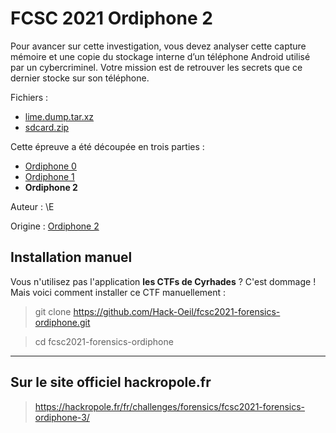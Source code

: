 # FCSC 2021 Ordiphone 2

Pour avancer sur cette investigation, vous devez analyser cette capture mémoire et une copie du stockage interne d’un téléphone Android utilisé par un cybercriminel. Votre mission est de retrouver les secrets que ce dernier stocke sur son téléphone.



Fichiers : 
- [lime.dump.tar.xz](https://hackropole.fr/filer/fcsc2021-forensics-ordiphone/public_filer/lime.dump.tar.xz)
- [sdcard.zip](sdcard.zip)


Cette épreuve a été découpée en trois parties :

- [Ordiphone 0](README_1_3.md)
- [Ordiphone 1](README_2_3.md)
- **Ordiphone 2**




Auteur : \E

Origine : [Ordiphone 2](https://hackropole.fr/fr/challenges/forensics/fcsc2021-forensics-ordiphone-3/)




## Installation manuel
Vous n'utilisez pas l'application **les CTFs de Cyrhades** ? C'est dommage !
Mais voici comment installer ce CTF manuellement :

> git clone https://github.com/Hack-Oeil/fcsc2021-forensics-ordiphone.git

> cd fcsc2021-forensics-ordiphone


-----------

## Sur le site officiel hackropole.fr
> https://hackropole.fr/fr/challenges/forensics/fcsc2021-forensics-ordiphone-3/